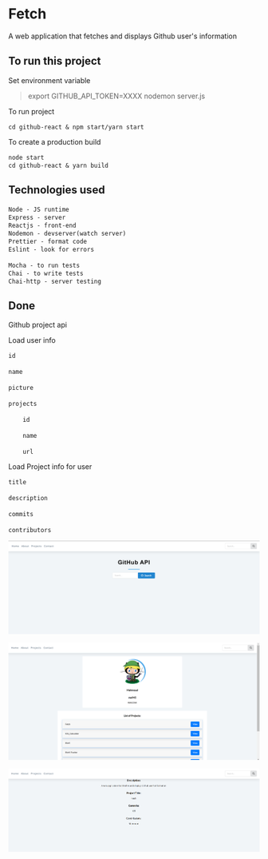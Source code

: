 # Fetch

A web application that fetches and displays Github user's information

## To run this project

Set environment variable

> export GITHUB_API_TOKEN=XXXX
> nodemon server.js

To run project
```
cd github-react & npm start/yarn start
```
To create a production build
```
node start
cd github-react & yarn build
```

## Technologies used
```
Node - JS runtime
Express - server
Reactjs - front-end
Nodemon - devserver(watch server)
Prettier - format code
Eslint - look for errors

Mocha - to run tests
Chai - to write tests
Chai-http - server testing
```
## Done

Github project api

Load user info

    id

    name

    picture

    projects

        id

        name

        url

Load Project info for user

    title

    description

    commits

    contributors

![](Images/Screenshot1.png)

![](Images/Screenshot2.png)

![](Images/Screenshot3.png)
